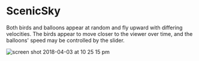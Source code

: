 # ScenicSky

Both birds and balloons appear at random and fly upward with differing velocities.
The birds appear to move closer to the viewer over time, and the balloons' speed may be 
controlled by the slider.

![screen shot 2018-04-03 at 10 25 15 pm](https://user-images.githubusercontent.com/32348009/38285800-f286d9ec-378f-11e8-8cbc-4a6a18051afb.png)
